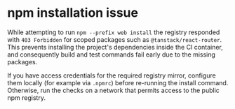 # npm installation issue

While attempting to run `npm --prefix web install` the registry responded with `403 Forbidden` for scoped packages such as `@tanstack/react-router`. This prevents installing the project's dependencies inside the CI container, and consequently build and test commands fail early due to the missing packages.

If you have access credentials for the required registry mirror, configure them locally (for example via `.npmrc`) before re-running the install command. Otherwise, run the checks on a network that permits access to the public npm registry.

